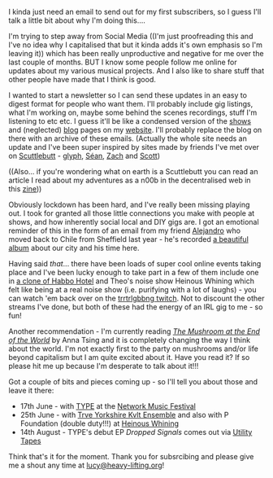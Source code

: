 I kinda just need an email to send out for my first subscribers, so I guess I'll talk a little bit about why I'm doing this....

I'm trying to step away from Social Media ((I'm just proofreading this and I've no idea why I capitalised that but it kinda adds it's own emphasis so I'm leaving it)) which has been really unproductive and negative for me over the last couple of months. BUT I know some people follow me online for updates about my various musical projects. And I also like to share stuff that other people have made that I think is good.

I wanted to start a newsletter so I can send these updates in an easy to digest format for people who want them. I'll probably include gig listings, what I'm working on, maybe some behind the scenes recordings, stuff I'm listening to etc etc. I guess it'll be like a condensed version of the [shows](https://heavy-lifting.org/shows) and (neglected) [blog](https://heavy-lifting.org/blog/) pages on my [website](https://heavy-lifting.org/). I'll probably replace the blog on there with an archive of these emails. (Actually the whole site needs an update and I've been super inspired by sites made by friends I've met over on [Scuttlebutt](https://scuttlebutt.nz/) - [glyph](https://mycelial.technology/), [Séan](https://umhi.xyz/howdy/), [Zach](https://coolguy.website/) and [Scott](https://cscottmills.com/polylith/))

((Also... if you're wondering what on earth is a Scuttlebutt you can read an article I read about my adventures as a n00b in the decentralised web in this [zine](https://issuu.com/gut_zine/docs/quaranzine_issue_1_complete.docx?fbclid=IwAR3q12_PqBZOOIi9VZecZZioRkQtIzTcPMsT-GDHqPzFMNFDhSfUOl6Q0t4)))

Obviously lockdown has been hard, and I've really been missing playing out. I took for granted all those little connections you make with people at shows, and how inherently social local and DIY gigs are. I got an emotional reminder of this in the form of an email from my friend [Alejandro](https://alejandroalbornoz.wordpress.com/) who moved back to Chile from Sheffield last year - he's recorded [a beautiful album](https://pueblonuevo.cl/catalogo/from-scratch/) about our city and his time here.

Having said *that*... there have been loads of super cool online events taking place and I've been lucky enough to take part in a few of them include one in [a clone of Habbo Hotel](https://fak.ovh/) and Theo's noise show Heinous Whining which felt like being at a real noise show (i.e. purifying with a lot of laughs) - you can watch 'em back over on the [trrtrlgbbng twitch](https://www.twitch.tv/trrtrlgbbng). Not to discount the other streams I've done, but both of these had the energy of an IRL gig to me - so fun!

Another recommendation - I'm currently reading [*The Mushroom at the End of the World*](https://press.princeton.edu/books/paperback/9780691178325/the-mushroom-at-the-end-of-the-world) by Anna Tsing and it is completely changing the way I think about the world. I'm not exactly first to the party on mushrooms and/or life beyond capitalism but I am quite excited about it. Have you read it? If so please hit me up because I'm desperate to talk about it!!!

Got a couple of bits and pieces coming up - so I'll tell you about those and leave it there:

- 17th June - with [TYPE](https://typeensemble.wordpress.com/) at the [Network Music Festival](https://networkmusicfestival.org/algorave/)
- 25th June - with [Trve Yorkshire Kvlt Ensemble](https://infernalsheffield.github.io/trveyorkshirekvltensemble/) and also with P Foundation (double duty!!!) at [Heinous Whining](https://www.twitch.tv/trrtrlgbbng)
- 14th August - TYPE's debut EP *Dropped Signals* comes out via [Utility Tapes](https://utilitytapes.bandcamp.com/)

Think that's it for the moment. Thank you for subsrcibing and please give me a shout any time at [lucy@heavy-lifting.org](lucy@heavy-lifting.org)!
